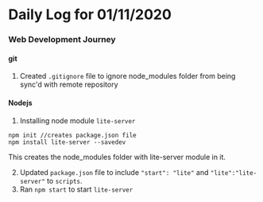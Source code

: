 # Daily Log for 01/11/2020
### Web Development Journey

#### git

1. Created `.gitignore` file to ignore node_modules folder from being sync'd with remote repository

#### Nodejs
1. Installing node module `lite-server`
```
npm init //creates package.json file
npm install lite-server --savedev
```
This creates the node_modules folder with lite-server module in it.

2. Updated `package.json` file to include `"start": "lite"` and `"lite":"lite-server"` to `scripts`.
3. Ran `npm start` to start `lite-server`
